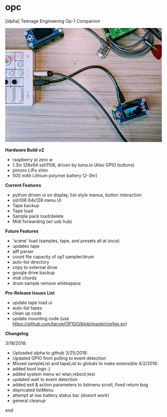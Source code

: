 # opc
[alpha] Teenage Engineering Op-1 Companion

![opc-hardware v2](/opc-beta.jpg)


**Hardware Build v2**
- raspberry pi zero w
- 1.3in 128x64 ssh1106, driven by luma.io (Also GPIO buttons)
- pimoro LiPo shim
- 500 mAh Lithium polymer battery (2-3hr)


**Current Features**
- python driven ui on display, list-style menus, button interaction
- ssh106 64x128 menu UI
- Tape backup
- Tape load
- Sample pack load/delete
- Midi forwarding (w/ usb hub)


**Future Features**
- 'scene' load (samples, tape, and presets all at once)
- updates tape
- aiff parser
- count file capacity of op1 sampler/drum
- auto-list directory
- copy to external drive
- google drive backup
- midi chords
- drum sample remove whitespace


**Pre-Release Issues List**
- update tape load ui
- auto-list tapes
- clean up code
- update mounting code (use https://github.com/tacoe/OP1GO/blob/master/op1go.py)

**Changelog**

3/18/2018:
- Uploaded alpha to github
3/25/2018:
- Updated GPIO from polling to event detection
- Moved sampleList and tapeList to globals to make extensible
4/2/2018:
- added boot logo ;)
- added system menu w/ wlan,reboot,test
- updated wait to event detection
- added exit & action parameters to listmenu scroll, fixed return bug
- depricated listMenu
- attempt at low battery status bar (doesnt work)
- general cleanup
            
end

